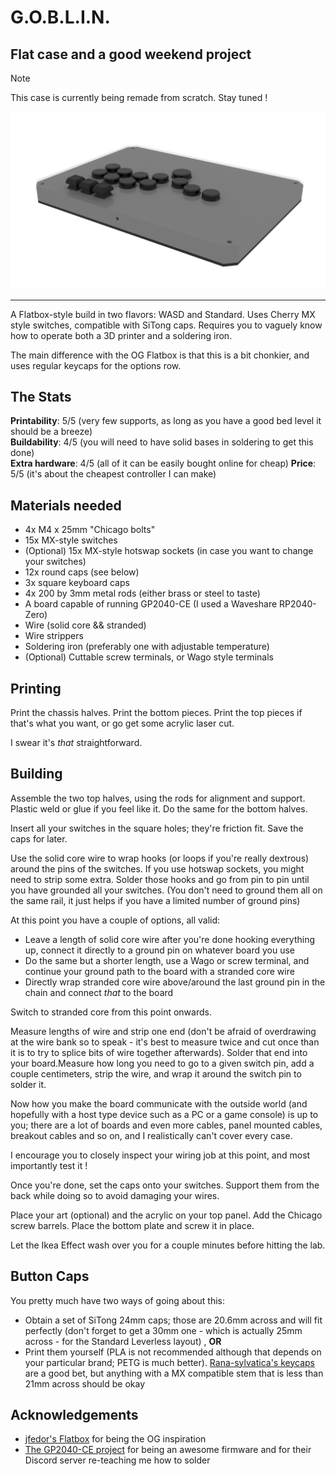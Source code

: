 # G.O.B.L.I.N.
## Flat case and a good weekend project

> [!NOTE]
> This case is currently being remade from scratch. Stay tuned !

![I was rendered in Cycles and took like an hour... but at least I'm not EEVEE](../img/goblin.png)

---

A Flatbox-style build in two flavors: WASD and Standard. Uses Cherry MX style switches, compatible with SiTong caps. Requires you to vaguely know how to operate both a 3D printer and a soldering iron.

The main difference with the OG Flatbox is that this is a bit chonkier, and uses regular keycaps for the options row.

## The Stats

**Printability**: 5/5 (very few supports, as long as you have a good bed level it should be a breeze)  
**Buildability**: 4/5 (you will need to have solid bases in soldering to get this done)  
**Extra hardware**: 4/5 (all of it can be easily bought online for cheap)
**Price**: 5/5 (it's about the cheapest controller I can make)

## Materials needed

- 4x M4 x 25mm "Chicago bolts"
- 15x MX-style switches
- (Optional) 15x MX-style hotswap sockets (in case you want to change your switches)
- 12x round caps (see below)
- 3x square keyboard caps
- 4x 200 by 3mm metal rods (either brass or steel to taste)
- A board capable of running GP2040-CE (I used a Waveshare RP2040-Zero)
- Wire (solid core && stranded)
- Wire strippers
- Soldering iron (preferably one with adjustable temperature)
- (Optional) Cuttable screw terminals, or Wago style terminals

## Printing

Print the chassis halves. Print the bottom pieces. Print the top pieces if that's what you want, or go get some acrylic laser cut.

I swear it's *that* straightforward.

## Building

Assemble the two top halves, using the rods for alignment and support. Plastic weld or glue if you feel like it. Do the same for the bottom halves.

Insert all your switches in the square holes; they're friction fit. Save the caps for later.

Use the solid core wire to wrap hooks (or loops if you're really dextrous) around the pins of the switches. If you use hotswap sockets, you might need to strip some extra. Solder those hooks and go from pin to pin until you have grounded all your switches. (You don't need to ground them all on the same rail, it just helps if you have a limited number of ground pins)

At this point you have a couple of options, all valid:  
- Leave a length of solid core wire after you're done hooking everything up, connect it directly to a ground pin on whatever board you use
- Do the same but a shorter length, use a Wago or screw terminal, and continue your ground path to the board with a stranded core wire
- Directly wrap stranded core wire above/around the last ground pin in the chain and connect *that* to the board

Switch to stranded core from this point onwards.

Measure lengths of wire and strip one end (don't be afraid of overdrawing at the wire bank so to speak - it's best to measure twice and cut once than it is to try to splice bits of wire together afterwards). Solder that end into your board.Measure how long you need to go to a given switch pin, add a couple centimeters, strip the wire, and wrap it around the switch pin to solder it.

Now how you make the board communicate with the outside world (and hopefully with a host type device such as a PC or a game console) is up to you; there are a lot of boards and even more cables, panel mounted cables, breakout cables and so on, and I realistically can't cover every case.

I encourage you to closely inspect your wiring job at this point, and most importantly test it !

Once you're done, set the caps onto your switches. Support them from the back while doing so to avoid damaging your wires.

Place your art (optional) and the acrylic on your top panel. Add the Chicago screw barrels. Place the bottom plate and screw it in place.

Let the Ikea Effect wash over you for a couple minutes before hitting the lab.

## Button Caps

You pretty much have two ways of going about this:

- Obtain a set of SiTong 24mm caps; those are 20.6mm across and will fit perfectly (don't forget to get a 30mm one - which is actually 25mm across - for the Standard Leverless layout) , **OR**
- Print them yourself (PLA is not recommended although that depends on your particular brand; PETG is much better). [Rana-sylvatica's keycaps](https://github.com/rana-sylvatica/circle-keycaps/tree/main) are a good bet, but anything with a MX compatible stem that is less than 21mm across should be okay


## Acknowledgements

- [jfedor's Flatbox](https://github.com/jfedor2/flatbox) for being the OG inspiration
- [The GP2040-CE project](https://gp2040-ce.info) for being an awesome firmware and for their Discord server re-teaching me how to solder
